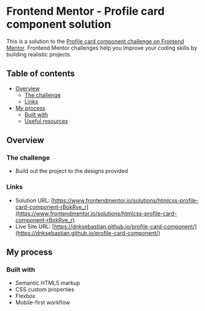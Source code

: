 # Frontend Mentor - Profile card component solution

This is a solution to the [Profile card component challenge on Frontend Mentor](https://www.frontendmentor.io/challenges/profile-card-component-cfArpWshJ). Frontend Mentor challenges help you improve your coding skills by building realistic projects. 

## Table of contents

- [Overview](#overview)
  - [The challenge](#the-challenge)
  - [Links](#links)
- [My process](#my-process)
  - [Built with](#built-with)
  - [Useful resources](#useful-resources)


## Overview

### The challenge

- Build out the project to the designs provided


### Links

- Solution URL: [https://www.frontendmentor.io/solutions/htmlcss-profile-card-component-rBokRve_r](https://www.frontendmentor.io/solutions/htmlcss-profile-card-component-rBokRve_r)
- Live Site URL: [https://dnksebastian.github.io/profile-card-component/](https://dnksebastian.github.io/profile-card-component/)

## My process

### Built with

- Semantic HTML5 markup
- CSS custom properties
- Flexbox
- Mobile-first workflow